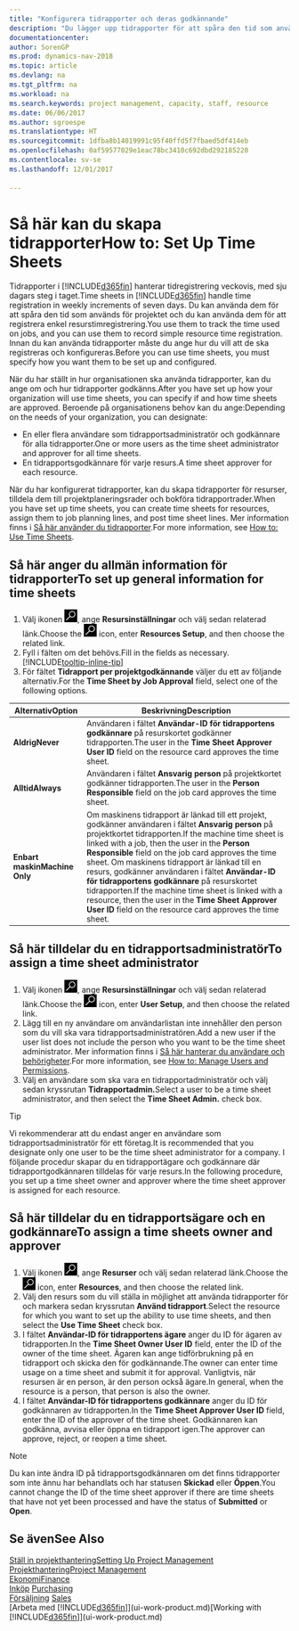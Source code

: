 ```yaml
---
title: "Konfigurera tidrapporter och deras godkännande"
description: "Du lägger upp tidrapporter för att spåra den tid som använts för projekt och använder resurser kan hjälpa dig med projekthantering, personal och kapacitet"
documentationcenter: 
author: SorenGP
ms.prod: dynamics-nav-2018
ms.topic: article
ms.devlang: na
ms.tgt_pltfrm: na
ms.workload: na
ms.search.keywords: project management, capacity, staff, resource
ms.date: 06/06/2017
ms.author: sgroespe
ms.translationtype: HT
ms.sourcegitcommit: 1dfba8b14019991c95f40ffd5f7fbaed5df414eb
ms.openlocfilehash: 0af59577029e1eac78bc3410c692dbd292185220
ms.contentlocale: sv-se
ms.lasthandoff: 12/01/2017

---
```

# <a name="how-to-set-up-time-sheets"></a><span data-ttu-id="c298d-103">Så här kan du skapa tidrapporter</span><span class="sxs-lookup"><span data-stu-id="c298d-103">How to: Set Up Time Sheets</span></span>
<span data-ttu-id="c298d-104">Tidrapporter i [!INCLUDE[d365fin](includes/d365fin_md.md)] hanterar tidregistrering veckovis, med sju dagars steg i taget.</span><span class="sxs-lookup"><span data-stu-id="c298d-104">Time sheets in [!INCLUDE[d365fin](includes/d365fin_md.md)] handle time registration in weekly increments of seven days.</span></span> <span data-ttu-id="c298d-105">Du kan använda dem för att spåra den tid som används för projektet och du kan använda dem för att registrera enkel resurstimregistrering.</span><span class="sxs-lookup"><span data-stu-id="c298d-105">You use them to track the time used on jobs, and you can use them to record simple resource time registration.</span></span> <span data-ttu-id="c298d-106">Innan du kan använda tidrapporter måste du ange hur du vill att de ska registreras och konfigureras.</span><span class="sxs-lookup"><span data-stu-id="c298d-106">Before you can use time sheets, you must specify how you want them to be set up and configured.</span></span>

<span data-ttu-id="c298d-107">När du har ställt in hur organisationen ska använda tidrapporter, kan du ange om och hur tidrapporter godkänns.</span><span class="sxs-lookup"><span data-stu-id="c298d-107">After you have set up how your organization will use time sheets, you can specify if and how time sheets are approved.</span></span> <span data-ttu-id="c298d-108">Beroende på organisationens behov kan du ange:</span><span class="sxs-lookup"><span data-stu-id="c298d-108">Depending on the needs of your organization, you can designate:</span></span>

* <span data-ttu-id="c298d-109">En eller flera användare som tidrapportsadministratör och godkännare för alla tidrapporter.</span><span class="sxs-lookup"><span data-stu-id="c298d-109">One or more users as the time sheet administrator and approver for all time sheets.</span></span>
* <span data-ttu-id="c298d-110">En tidrapportsgodkännare för varje resurs.</span><span class="sxs-lookup"><span data-stu-id="c298d-110">A time sheet approver for each resource.</span></span>

<span data-ttu-id="c298d-111">När du har konfigurerat tidrapporter, kan du skapa tidrapporter för resurser, tilldela dem till projektplaneringsrader och bokföra tidrapportrader.</span><span class="sxs-lookup"><span data-stu-id="c298d-111">When you have set up time sheets, you can create time sheets for resources, assign them to job planning lines, and post time sheet lines.</span></span> <span data-ttu-id="c298d-112">Mer information finns i [Så här använder du tidrapporter](projects-how-use-time-sheets.md).</span><span class="sxs-lookup"><span data-stu-id="c298d-112">For more information, see [How to: Use Time Sheets](projects-how-use-time-sheets.md).</span></span>

## <a name="to-set-up-general-information-for-time-sheets"></a><span data-ttu-id="c298d-113">Så här anger du allmän information för tidrapporter</span><span class="sxs-lookup"><span data-stu-id="c298d-113">To set up general information for time sheets</span></span>
1. <span data-ttu-id="c298d-114">Välj ikonen ![Söka efter sida eller rapport](media/ui-search/search_small.png "ikonen Söka efter sida eller rapport"), ange **Resursinställningar** och välj sedan relaterad länk.</span><span class="sxs-lookup"><span data-stu-id="c298d-114">Choose the ![Search for Page or Report](media/ui-search/search_small.png "Search for Page or Report icon") icon, enter **Resources Setup**, and then choose the related link.</span></span>  
2. <span data-ttu-id="c298d-115">Fyll i fälten om det behövs.</span><span class="sxs-lookup"><span data-stu-id="c298d-115">Fill in the fields as necessary.</span></span> [!INCLUDE[tooltip-inline-tip](includes/tooltip-inline-tip_md.md)]
3. <span data-ttu-id="c298d-116">För fältet **Tidrapport per projektgodkännande** väljer du ett av följande alternativ.</span><span class="sxs-lookup"><span data-stu-id="c298d-116">For the **Time Sheet by Job Approval** field, select one of the following options.</span></span>

| <span data-ttu-id="c298d-117">Alternativ</span><span class="sxs-lookup"><span data-stu-id="c298d-117">Option</span></span> | <span data-ttu-id="c298d-118">Beskrivning</span><span class="sxs-lookup"><span data-stu-id="c298d-118">Description</span></span> |
| --- | --- |
| <span data-ttu-id="c298d-119">**Aldrig**</span><span class="sxs-lookup"><span data-stu-id="c298d-119">**Never**</span></span> |<span data-ttu-id="c298d-120">Användaren i fältet **Användar-ID för tidrapportens godkännare** på resurskortet godkänner tidrapporten.</span><span class="sxs-lookup"><span data-stu-id="c298d-120">The user in the **Time Sheet Approver User ID** field on the resource card approves the time sheet.</span></span> |
| <span data-ttu-id="c298d-121">**Alltid**</span><span class="sxs-lookup"><span data-stu-id="c298d-121">**Always**</span></span> |<span data-ttu-id="c298d-122">Användaren i fältet **Ansvarig person** på projektkortet godkänner tidrapporten.</span><span class="sxs-lookup"><span data-stu-id="c298d-122">The user in the **Person Responsible** field on the job card approves the time sheet.</span></span> |
| <span data-ttu-id="c298d-123">**Enbart maskin**</span><span class="sxs-lookup"><span data-stu-id="c298d-123">**Machine Only**</span></span> |<span data-ttu-id="c298d-124">Om maskinens tidrapport är länkad till ett projekt, godkänner användaren i fältet **Ansvarig person** på projektkortet tidrapporten.</span><span class="sxs-lookup"><span data-stu-id="c298d-124">If the machine time sheet is linked with a job, then the user in the **Person Responsible** field on the job card approves the time sheet.</span></span> <span data-ttu-id="c298d-125">Om maskinens tidrapport är länkad till en resurs, godkänner användaren i fältet **Användar-ID för tidrapportens godkännare** på resurskortet tidrapporten.</span><span class="sxs-lookup"><span data-stu-id="c298d-125">If the machine time sheet is linked with a resource, then the user in the **Time Sheet Approver User ID** field on the resource card approves the time sheet.</span></span> |

## <a name="to-assign-a-time-sheet-administrator"></a><span data-ttu-id="c298d-126">Så här tilldelar du en tidrapportsadministratör</span><span class="sxs-lookup"><span data-stu-id="c298d-126">To assign a time sheet administrator</span></span>
1. <span data-ttu-id="c298d-127">Välj ikonen ![Söka efter sida eller rapport](media/ui-search/search_small.png "ikonen Söka efter sida eller rapport"), ange **Resursinställningar** och välj sedan relaterad länk.</span><span class="sxs-lookup"><span data-stu-id="c298d-127">Choose the ![Search for Page or Report](media/ui-search/search_small.png "Search for Page or Report icon") icon, enter **User Setup**, and then choose the related link.</span></span>  
2. <span data-ttu-id="c298d-128">Lägg till en ny användare om användarlistan inte innehåller den person som du vill ska vara tidrapportsadministratören.</span><span class="sxs-lookup"><span data-stu-id="c298d-128">Add a new user if the user list does not include the person who you want to be the time sheet administrator.</span></span> <span data-ttu-id="c298d-129">Mer information finns i [Så här hanterar du användare och behörigheter](ui-how-users-permissions.md).</span><span class="sxs-lookup"><span data-stu-id="c298d-129">For more information, see [How to: Manage Users and Permissions](ui-how-users-permissions.md).</span></span>
3. <span data-ttu-id="c298d-130">Välj en användare som ska vara en tidrapportadministratör och välj sedan kryssrutan **Tidrapportadmin.**</span><span class="sxs-lookup"><span data-stu-id="c298d-130">Select a user to be a time sheet administrator, and then select the **Time Sheet Admin.** check box.</span></span>  

> [!TIP]  
>   <span data-ttu-id="c298d-131">Vi rekommenderar att du endast anger en användare som tidrapportsadministratör för ett företag.</span><span class="sxs-lookup"><span data-stu-id="c298d-131">It is recommended that you designate only one user to be the time sheet administrator for a company.</span></span> <span data-ttu-id="c298d-132">I följande procedur skapar du en tidrapportägare och godkännare där tidrapportgodkännaren tilldelas för varje resurs.</span><span class="sxs-lookup"><span data-stu-id="c298d-132">In the following procedure, you set up a time sheet owner and approver where the time sheet approver is assigned for each resource.</span></span>  

## <a name="to-assign-a-time-sheets-owner-and-approver"></a><span data-ttu-id="c298d-133">Så här tilldelar du en tidrapportsägare och en godkännare</span><span class="sxs-lookup"><span data-stu-id="c298d-133">To assign a time sheets owner and approver</span></span>
1. <span data-ttu-id="c298d-134">Välj ikonen ![Söka efter sida eller rapport](media/ui-search/search_small.png "ikonen Söka efter sida eller rapport"), ange **Resurser** och välj sedan relaterad länk.</span><span class="sxs-lookup"><span data-stu-id="c298d-134">Choose the ![Search for Page or Report](media/ui-search/search_small.png "Search for Page or Report icon") icon, enter **Resources**, and then choose the related link.</span></span>
2. <span data-ttu-id="c298d-135">Välj den resurs som du vill ställa in möjlighet att använda tidrapporter för och markera sedan kryssrutan **Använd tidrapport**.</span><span class="sxs-lookup"><span data-stu-id="c298d-135">Select the resource for which you want to set up the ability to use time sheets, and then select the **Use Time Sheet** check box.</span></span>  
3. <span data-ttu-id="c298d-136">I fältet **Användar-ID för tidrapportens ägare** anger du ID för ägaren av tidrapporten.</span><span class="sxs-lookup"><span data-stu-id="c298d-136">In the **Time Sheet Owner User ID** field, enter the ID of the owner of the time sheet.</span></span> <span data-ttu-id="c298d-137">Ägaren kan ange tidförbrukning på en tidrapport och skicka den för godkännande.</span><span class="sxs-lookup"><span data-stu-id="c298d-137">The owner can enter time usage on a time sheet and submit it for approval.</span></span> <span data-ttu-id="c298d-138">Vanligtvis, när resursen är en person, är den person också ägare.</span><span class="sxs-lookup"><span data-stu-id="c298d-138">In general, when the resource is a person, that person is also the owner.</span></span>  
4. <span data-ttu-id="c298d-139">I fältet **Användar-ID för tidrapportens godkännare** anger du ID för godkännaren av tidrapporten.</span><span class="sxs-lookup"><span data-stu-id="c298d-139">In the **Time Sheet Approver User ID** field, enter the ID of the approver of the time sheet.</span></span> <span data-ttu-id="c298d-140">Godkännaren kan godkänna, avvisa eller öppna en tidrapport igen.</span><span class="sxs-lookup"><span data-stu-id="c298d-140">The approver can approve, reject, or reopen a time sheet.</span></span>  

> [!NOTE]  
>   <span data-ttu-id="c298d-141">Du kan inte ändra ID på tidrapportsgodkännaren om det finns tidrapporter som inte ännu har behandlats och har statusen **Skickad** eller **Öppen**.</span><span class="sxs-lookup"><span data-stu-id="c298d-141">You cannot change the ID of the time sheet approver if there are time sheets that have not yet been processed and have the status of **Submitted** or **Open**.</span></span>

## <a name="see-also"></a><span data-ttu-id="c298d-142">Se även</span><span class="sxs-lookup"><span data-stu-id="c298d-142">See Also</span></span>
[<span data-ttu-id="c298d-143">Ställ in projekthantering</span><span class="sxs-lookup"><span data-stu-id="c298d-143">Setting Up Project Management</span></span>](projects-setup-projects.md)  
[<span data-ttu-id="c298d-144">Projekthantering</span><span class="sxs-lookup"><span data-stu-id="c298d-144">Project Management</span></span>](projects-manage-projects.md)  
[<span data-ttu-id="c298d-145">Ekonomi</span><span class="sxs-lookup"><span data-stu-id="c298d-145">Finance</span></span>](finance.md)  
<span data-ttu-id="c298d-146">[Inköp](purchasing-manage-purchasing.md)       </span><span class="sxs-lookup"><span data-stu-id="c298d-146">[Purchasing](purchasing-manage-purchasing.md)       </span></span>  
<span data-ttu-id="c298d-147">[Försäljning](sales-manage-sales.md)    </span><span class="sxs-lookup"><span data-stu-id="c298d-147">[Sales](sales-manage-sales.md)    </span></span>  
<span data-ttu-id="c298d-148">[Arbeta med [!INCLUDE[d365fin](includes/d365fin_md.md)]](ui-work-product.md)</span><span class="sxs-lookup"><span data-stu-id="c298d-148">[Working with [!INCLUDE[d365fin](includes/d365fin_md.md)]](ui-work-product.md)</span></span>  

